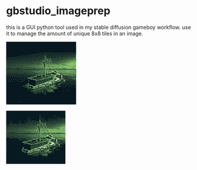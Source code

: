 # gbstudio_imageprep

this is a GUI python tool used in my stable diffusion gameboy workflow. use it to manage the amount of unique 8x8 tiles in an image.

![input](inputexample.png)

![output](outputexample.png)